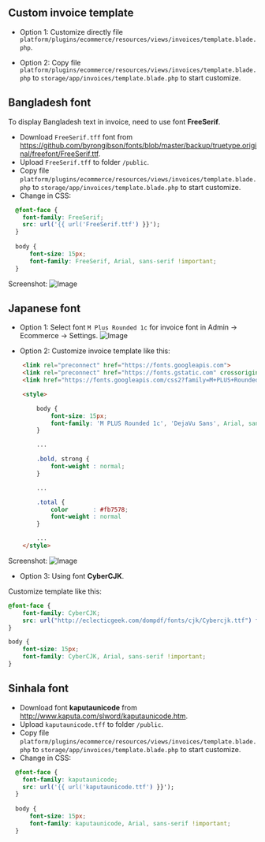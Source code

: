 ## Custom invoice template

- Option 1: Customize directly file `platform/plugins/ecommerce/resources/views/invoices/template.blade.php`.

- Option 2: Copy file `platform/plugins/ecommerce/resources/views/invoices/template.blade.php` to `storage/app/invoices/template.blade.php` to start customize.

## Bangladesh font

To display Bangladesh text in invoice, need to use font **FreeSerif**.

- Download `FreeSerif.tff` font from https://github.com/byrongibson/fonts/blob/master/backup/truetype.original/freefont/FreeSerif.ttf.
- Upload `FreeSerif.tff` to folder `/public`.
- Copy file `platform/plugins/ecommerce/resources/views/invoices/template.blade.php` to `storage/app/invoices/template.blade.php` to start customize.
- Change in CSS:
```CSS
  @font-face {
    font-family: FreeSerif;
    src: url('{{ url('FreeSerif.ttf') }}');
  }
  
  body {
      font-size: 15px;
      font-family: FreeSerif, Arial, sans-serif !important;
  }
```

Screenshot: 
![Image](https://live.staticflickr.com/65535/51915032123_81575aa62e_b.jpg)

## Japanese font

- Option 1: Select font `M Plus Rounded 1c` for invoice font in Admin -> Ecommerce -> Settings.
  ![Image](https://live.staticflickr.com/65535/51913973982_998c9492c5_b.jpg)

- Option 2: Customize invoice template like this:
```html
    <link rel="preconnect" href="https://fonts.googleapis.com">
    <link rel="preconnect" href="https://fonts.gstatic.com" crossorigin>
    <link href="https://fonts.googleapis.com/css2?family=M+PLUS+Rounded+1c&display=swap" rel="stylesheet">

    <style>

        body {
            font-size: 15px;
            font-family: 'M PLUS Rounded 1c', 'DejaVu Sans', Arial, sans-serif !important;
        }

        ...

        .bold, strong {
            font-weight : normal;
        }

        ...

        .total {
            color       : #fb7578;
            font-weight : normal
        }

        ...
    </style>
```

Screenshot:
![Image](https://live.staticflickr.com/65535/51915262029_50ae25c9e0_b.jpg)

- Option 3: Using font **CyberCJK**.

Customize template like this:

```CSS
@font-face {
    font-family: CyberCJK;
    src: url("http://eclecticgeek.com/dompdf/fonts/cjk/Cybercjk.ttf") format("truetype");
}

body {
    font-size: 15px;
    font-family: CyberCJK, Arial, sans-serif !important;
}
```

## Sinhala font

- Download font **kaputaunicode** from http://www.kaputa.com/slword/kaputaunicode.htm.
- Upload `kaputaunicode.tff` to folder `/public`.
- Copy file `platform/plugins/ecommerce/resources/views/invoices/template.blade.php` to `storage/app/invoices/template.blade.php` to start customize.
- Change in CSS:
```CSS
  @font-face {
    font-family: kaputaunicode;
    src: url('{{ url('kaputaunicode.ttf') }}');
  }
  
  body {
      font-size: 15px;
      font-family: kaputaunicode, Arial, sans-serif !important;
  }
```